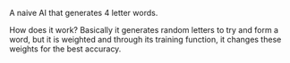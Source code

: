 A naive AI that generates 4 letter words.

How does it work?
Basically it generates random letters to try and form a word, but it is weighted and through its training function, it changes these weights for the best accuracy.
